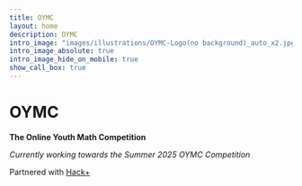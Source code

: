 ```yaml
---
title: OYMC
layout: home
description: OYMC
intro_image: "images/illustrations/OYMC-Logo(no background)_auto_x2.jpg"
intro_image_absolute: true
intro_image_hide_on_mobile: true
show_call_box: true
---
```


# OYMC

**The Online Youth Math Competition**

*Currently working towards the Summer 2025 OYMC Competition*

Partnered with [Hack+](https://hackplus.io/)
